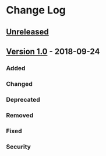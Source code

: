# Change Log

## [Unreleased]

## [Version 1.0] - 2018-09-24

### Added
### Changed
### Deprecated
### Removed
### Fixed
### Security

[Unreleased]: https://github.com/dev-cafe/cmake-cookbook/compare/v1.0...HEAD
[Version 1.0]: https://github.com/dev-cafe/cmake-cookbook/releases/tag/v1.0
